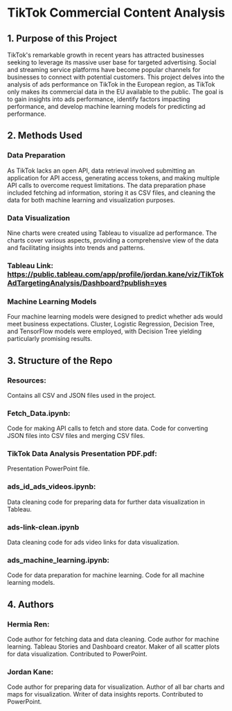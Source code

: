 # TikTok Commercial Content Analysis

## 1. Purpose of this Project

TikTok's remarkable growth in recent years has attracted businesses seeking to leverage its massive user base for targeted advertising. Social and streaming service platforms have become popular channels for businesses to connect with potential customers.
This project delves into the analysis of ads performance on TikTok in the European region, as TikTok only makes its commercial data in the EU available to the public. The goal is to gain insights into ads performance, identify factors impacting performance, and develop machine learning models for predicting ad performance.

## 2. Methods Used

### Data Preparation
As TikTok lacks an open API, data retrieval involved submitting an application for API access, generating access tokens, and making multiple API calls to overcome request limitations. The data preparation phase included fetching ad information, storing it as CSV files, and cleaning the data for both machine learning and visualization purposes.

### Data Visualization
Nine charts were created using Tableau to visualize ad performance. The charts cover various aspects, providing a comprehensive view of the data and facilitating insights into trends and patterns.
### Tableau Link: https://public.tableau.com/app/profile/jordan.kane/viz/TikTokAdTargetingAnalysis/Dashboard?publish=yes

### Machine Learning Models
Four machine learning models were designed to predict whether ads would meet business expectations. Cluster, Logistic Regression, Decision Tree, and TensorFlow models were employed, with Decision Tree yielding particularly promising results.

## 3. Structure of the Repo

### Resources:
Contains all CSV and JSON files used in the project.
### Fetch_Data.ipynb:
Code for making API calls to fetch and store data.
Code for converting JSON files into CSV files and merging CSV files.
### TikTok Data Analysis Presentation PDF.pdf:
Presentation PowerPoint file.
### ads_id_ads_videos.ipynb:
Data cleaning code for preparing data for further data visualization in Tableau.
### ads-link-clean.ipynb
Data cleaning code for ads video links for data visualization.
### ads_machine_learning.ipynb:
Code for data preparation for machine learning.
Code for all machine learning models.

## 4. Authors

### Hermia Ren:
Code author for fetching data and data cleaning.
Code author for machine learning.
Tableau Stories and Dashboard creator.
Maker of all scatter plots for data visualization.
Contributed to PowerPoint.

### Jordan Kane:
Code author for preparing data for visualization.
Author of all bar charts and maps for visualization.
Writer of data insights reports.
Contributed to PowerPoint.

